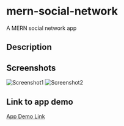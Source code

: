 # mern-social-network

A MERN social network app

## Description

## Screenshots

![Screenshot1]()
![Screenshot2]()

## Link to app demo

[App Demo Link]()
